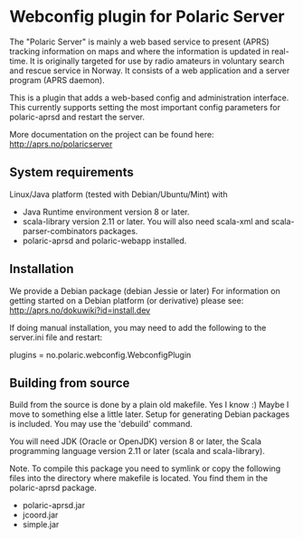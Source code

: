 # Webconfig plugin for Polaric Server

The "Polaric Server" is mainly a web based service to present (APRS) 
tracking information on maps and where the information is updated in real-
time. It is originally targeted for use by radio amateurs in voluntary search
and rescue service in Norway. It consists of a web application and a server 
program (APRS daemon). 
 
This is a plugin that adds a web-based config and administration interface. This currently 
supports setting the most important config parameters for polaric-aprsd and restart the server.
 
More documentation on the project can be found here: 
http://aprs.no/polaricserver

## System requirements

Linux/Java platform (tested with Debian/Ubuntu/Mint) with
* Java Runtime environment version 8 or later. 
* scala-library version 2.11 or later. You will also need scala-xml
  and scala-parser-combinators packages. 
* polaric-aprsd and polaric-webapp installed.

## Installation

We provide a Debian package (debian Jessie or later) For information on getting 
started on a Debian platform (or derivative) please see: 
http://aprs.no/dokuwiki?id=install.dev

If doing manual installation, you may need to add the following to the 
server.ini file and restart: 

plugins = no.polaric.webconfig.WebconfigPlugin


## Building from source 

Build from the source is done by a plain old makefile. Yes I know :)
Maybe I move to something else a little later. Setup for generating Debian
packages is included. You may use the 'debuild' command.

You will need JDK (Oracle or OpenJDK) version 8 or later, the Scala
programming language version 2.11 or later (scala and scala-library). 

Note. To compile this package you need to symlink or copy the following
files into the directory where makefile is located. You find them in the polaric-aprsd package. 
* polaric-aprsd.jar
* jcoord.jar
* simple.jar
